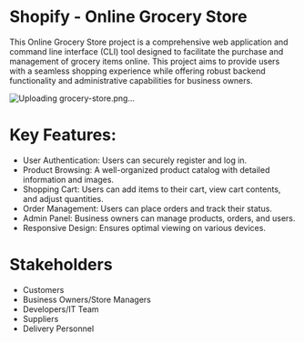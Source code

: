 # Shopify - Online Grocery Store
This Online Grocery Store project is a comprehensive web application and command line interface (CLI) tool designed to facilitate the purchase and management of grocery items online. This project aims to provide users with a seamless shopping experience while offering robust backend functionality and administrative capabilities for business owners.

![Uploading grocery-store.png…]()

# Key Features:
- User Authentication: Users can securely register and log in.
- Product Browsing: A well-organized product catalog with detailed information and images.
- Shopping Cart: Users can add items to their cart, view cart contents, and adjust quantities.
- Order Management: Users can place orders and track their status.
- Admin Panel: Business owners can manage products, orders, and users.
- Responsive Design: Ensures optimal viewing on various devices.

# Stakeholders
- Customers
- Business Owners/Store Managers
- Developers/IT Team
- Suppliers
- Delivery Personnel
